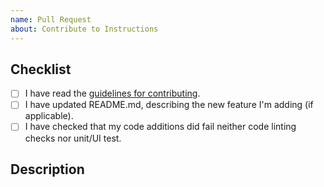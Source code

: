 ```yaml
---
name: Pull Request
about: Contribute to Instructions
---
```


## Checklist
- [ ] I have read the [guidelines for contributing](../CONTRIBUTING.md).
- [ ] I have updated README.md, describing the new feature I'm adding (if applicable).
- [ ] I have checked that my code additions did fail neither code linting checks nor unit/UI test.

## Description
<!-- Please describe your pull request. -->
